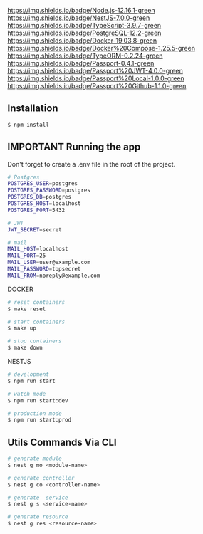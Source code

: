 https://img.shields.io/badge/Node.js-12.16.1-green
https://img.shields.io/badge/NestJS-7.0.0-green
https://img.shields.io/badge/TypeScript-3.9.7-green
https://img.shields.io/badge/PostgreSQL-12.2-green
https://img.shields.io/badge/Docker-19.03.8-green
https://img.shields.io/badge/Docker%20Compose-1.25.5-green
https://img.shields.io/badge/TypeORM-0.2.24-green
https://img.shields.io/badge/Passport-0.4.1-green
https://img.shields.io/badge/Passport%20JWT-4.0.0-green
https://img.shields.io/badge/Passport%20Local-1.0.0-green
https://img.shields.io/badge/Passport%20Github-1.1.0-green


## Installation

```bash
$ npm install
```
## IMPORTANT Running the app
Don't forget to create a .env file in the root of the project.
```bash
# Postgres
POSTGRES_USER=postgres
POSTGRES_PASSWORD=postgres
POSTGRES_DB=postgres
POSTGRES_HOST=localhost
POSTGRES_PORT=5432

# JWT
JWT_SECRET=secret

# mail
MAIL_HOST=localhost
MAIL_PORT=25
MAIL_USER=user@example.com
MAIL_PASSWORD=topsecret
MAIL_FROM=noreply@example.com

```

DOCKER
```bash
# reset containers
$ make reset

# start containers
$ make up

# stop containers
$ make down
```

NESTJS
```bash
# development
$ npm run start

# watch mode
$ npm run start:dev

# production mode
$ npm run start:prod
```

## Utils Commands Via CLI

```bash
# generate module
$ nest g mo <module-name>

# generate controller
$ nest g co <controller-name>

# generate  service
$ nest g s <service-name>

# generate resource
$ nest g res <resource-name>
```